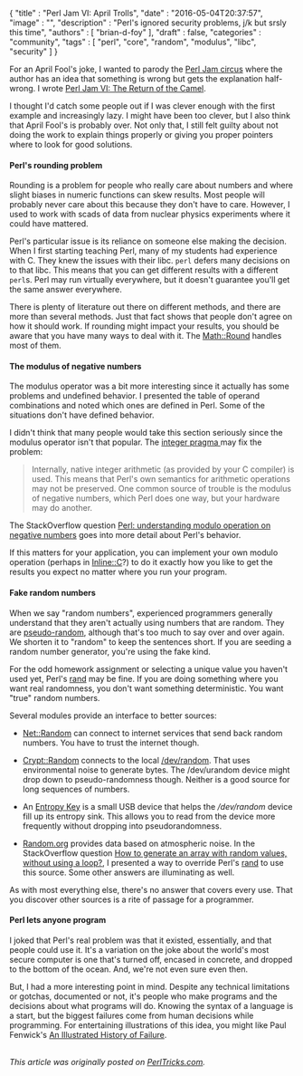 {
   "title" : "Perl Jam VI: April Trolls",
   "date" : "2016-05-04T20:37:57",
   "image" : "",
   "description" : "Perl's ignored security problems, j/k but srsly this time",
   "authors" : [
      "brian-d-foy"
   ],
   "draft" : false,
   "categories" : "community",
   "tags" : [
      "perl",
      "core",
      "random",
      "modulus",
      "libc",
      "security"
   ]
}

For an April Fool's joke, I wanted to parody the [Perl Jam circus](http://perltricks.com/article/netanel-rubins-perljam-circus/) where the author has an idea that something is wrong but gets the explanation half-wrong. I wrote [Perl Jam VI: The Return of the Camel](http://perltricks.com/article/perl-jam-iv-return-of-the-camel/).

I thought I'd catch some people out if I was clever enough with the first example and increasingly lazy. I might have been too clever, but I also think that April Fool's is probably over. Not only that, I still felt guilty about not doing the work to explain things properly or giving you proper pointers where to look for good solutions.

#### Perl's rounding problem

Rounding is a problem for people who really care about numbers and where slight biases in numeric functions can skew results. Most people will probably never care about this because they don't have to care. However, I used to work with scads of data from nuclear physics experiments where it could have mattered.

Perl's particular issue is its reliance on someone else making the decision. When I first starting teaching Perl, many of my students had experience with C. They knew the issues with their libc. `perl` defers many decisions on to that libc. This means that you can get different results with a different `perl`s. Perl may run virtually everywhere, but it doesn't guarantee you'll get the same answer everywhere.

There is plenty of literature out there on different methods, and there are more than several methods. Just that fact shows that people don't agree on how it should work. If rounding might impact your results, you should be aware that you have many ways to deal with it. The [Math::Round](http://www.metacpan.org/module/Math::Round) handles most of them.

#### The modulus of negative numbers

The modulus operator was a bit more interesting since it actually has some problems and undefined behavior. I presented the table of operand combinations and noted which ones are defined in Perl. Some of the situations don't have defined behavior.

I didn't think that many people would take this section seriously since the modulus operator isn't that popular. The [integer pragma ](http://perldoc.perl.org/integer.html) may fix the problem:

> Internally, native integer arithmetic (as provided by your C compiler) is used. This means that Perl's own semantics for arithmetic operations may not be preserved. One common source of trouble is the modulus of negative numbers, which Perl does one way, but your hardware may do another.

The StackOverflow question [Perl: understanding modulo operation on negative numbers](https://stackoverflow.com/questions/20691861/perl-understanding-modulo-operation-on-negative-numbers-e-g-103/32090446#32090446) goes into more detail about Perl's behavior.

If this matters for your application, you can implement your own modulo operation (perhaps in [Inline::C](http://www.metacpan.org/module/Inline::C)?) to do it exactly how you like to get the results you expect no matter where you run your program.

#### Fake random numbers

When we say "random numbers", experienced programmers generally understand that they aren't actually using numbers that are random. They are [pseudo-random](https://www.random.org/randomness/), although that's too much to say over and over again. We shorten it to "random" to keep the sentences short. If you are seeding a random number generator, you're using the fake kind.

For the odd homework assignment or selecting a unique value you haven't used yet, Perl's [rand](http://perldoc.perl.org/functions/rand.html) may be fine. If you are doing something where you want real randomness, you don't want something deterministic. You want "true" random numbers.

Several modules provide an interface to better sources:

* [Net::Random](http://www.metacpan.org/module/Net::Random) can connect to internet services that send back random numbers. You have to trust the internet though.

* [Crypt::Random](http://www.metacpan.org/module/Crypt::Random) connects to the local [/dev/random](http://man7.org/linux/man-pages/man4/random.4.html). That uses environmental noise to generate bytes. The /dev/urandom device might drop down to pseudo-randomness though. Neither is a good source for long sequences of numbers.

* An [Entropy Key](http://www.entropykey.co.uk) is a small USB device that helps the _/dev/random_ device fill up its entropy sink. This allows you to read from the device more frequently without dropping into pseudorandomness.

* [Random.org](https://www.random.org/integers/) provides data based on atmospheric noise. In the StackOverflow question [How to generate an array with random values, without using a loop?](http://stackoverflow.com/a/4093822/2766176), I presented a way to override Perl's [rand](http://perldoc.perl.org/functions/rand.html) to use this source. Some other answers are illuminating as well.

As with most everything else, there's no answer that covers every use. That you discover other sources is a rite of passage for a programmer.

#### Perl lets anyone program

I joked that Perl's real problem was that it existed, essentially, and that people could use it. It's a variation on the joke about the world's most secure computer is one that's turned off, encased in concrete, and dropped to the bottom of the ocean. And, we're not even sure even then.

But, I had a more interesting point in mind. Despite any technical limitations or gotchas, documented or not, it's people who make programs and the decisions about what programs will do. Knowing the syntax of a language is a start, but the biggest failures come from human decisions while programming. For entertaining illustrations of this idea, you might like Paul Fenwick's [An Illustrated History of Failure](https://www.youtube.com/watch?v=73vQglu-4H4).

\
*This article was originally posted on [PerlTricks.com](http://perltricks.com).*
